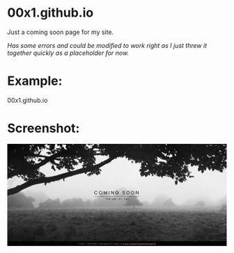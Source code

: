 # 00x1.github.io
Just a coming soon page for my site.

*Has some errors and could be modified to work right as I just threw it together quickly as a placeholder for now.*


# Example:
00x1.github.io


# Screenshot:
![Screenshot of my Coming Soon Page](./assets/img/html-test-screenshot.jpg "Screenshot of my Coming Soon Page")
